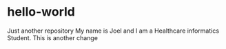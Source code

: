 # hello-world
Just another repository
My name is Joel and I am a Healthcare informatics Student.
This is another change 
